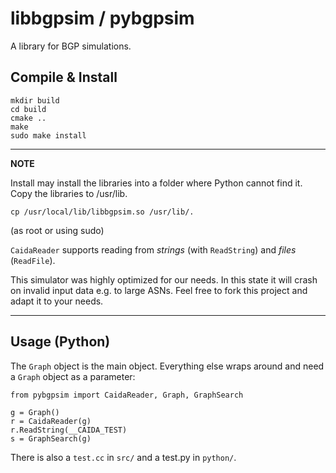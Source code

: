 # libbgpsim / pybgpsim

A library for BGP simulations.

## Compile & Install

```
mkdir build
cd build
cmake ..
make
sudo make install
```

---
**NOTE**

Install may install the libraries into a folder where Python cannot find it. Copy the libraries to /usr/lib.
```
cp /usr/local/lib/libbgpsim.so /usr/lib/.
```
(as root or using sudo)


`CaidaReader` supports reading from _strings_ (with `ReadString`) and _files_
(`ReadFile`).


This simulator was highly optimized for our needs. In this state it will crash on invalid input data e.g. to large ASNs. Feel free to fork this project and adapt it to your needs.

---

## Usage (Python)

The `Graph` object is the main object. Everything else wraps around and need
a `Graph` object as a parameter:

```
from pybgpsim import CaidaReader, Graph, GraphSearch

g = Graph()
r = CaidaReader(g)
r.ReadString(__CAIDA_TEST)
s = GraphSearch(g)
```

There is also a `test.cc` in `src/` and a test.py in `python/`.

